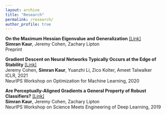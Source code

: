 ```yaml
---
layout: archive
title: "Research"
permalink: /research/
author_profile: true
---
```


**On the Maximum Hessian Eigenvalue and Generalization** [[Link]](https://arxiv.org/abs/2206.10654)\
**Simran Kaur**, Jeremy Cohen, Zachary Lipton\
Preprint

**Gradient Descent on Neural Networks Typically Occurs at the Edge of Stability** [[Link]](https://arxiv.org/abs/2103.00065/)\
Jeremy Cohen, **Simran Kaur**, Yuanzhi Li, Zico Kolter, Ameet Talwalker\
ICLR, 2021\
NeurIPS Workshop on Optimization for Machine Learning, 2020

**Are Perceptually-Aligned Gradients a General Property of Robust Classifiers?** [[Link]](https://arxiv.org/abs/1910.08640)\
**Simran Kaur**, Jeremy Cohen, Zachary Lipton\
NeurIPS Workshop on Science Meets Engineering of Deep Learning, 2019
